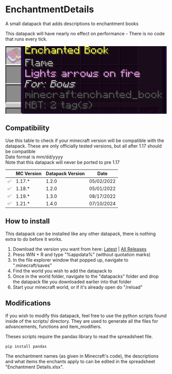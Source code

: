 # EnchantmentDetails

A small datapack that adds descriptions to enchantment books

This datapack will have nearly no effect on performance - There is no code that runs every tick.

 ![Preview image](example.png)

## Compatibility
Use this table to check if your minecraft version will be compatible with the datapack. These are only officially tested versions, but all after 1.17 should be compatible <br/>
Date format is mm/dd/yyyy <br/>
Note that this datapack will never be ported to pre 1.17 

|   | MC Version | Datapack Version | Date       |
|---|------------|------------------|------------|
| ✅ | 1.17.*     | 1.2.0            | 05/02/2022 |
| ✅ | 1.18.*     | 1.2.0            | 05/01/2022 |
| ✅ | 1.19.*     | 1.3.0            | 08/17/2022 |
| ✅ | 1.21.*     | 1.4.0            | 07/10/2024 |

## How to install
This datapack can be installed like any other datapack, there is nothing extra to do before it works.

1. Download the version you want from here: [Latest](https://github.com/supercam19/EnchantmentDetails/releases/latest) | [All Releases](https://github.com/supercam19/EnchantmentDetails/releases)
2. Press WIN + R and type "%appdata%" (without quotation marks)
3. In the file explorer window that popped up, navigate to ".minecraft/saves"
4. Find the world you wish to add the datapack to
5. Once in the world folder, navigate to the "datapacks" folder and drop the datapack file you downloaded earlier into that folder
6. Start your minecraft world, or if it's already open do "/reload"

 ## Modifications
 If you wish to modify this datapack, feel free to use the python scripts found inside of the scripts/ directory. They are used to generate all the files for advancements, functions and item_modifiers.

Theses scripts require the pandas library to read the spreadsheet file.
```
pip install pandas
```

The enchantment names (as given in Minecraft's code), the descriptions and what items the enchants apply to can be edited in the spreadsheet "Enchantment Details.xlsx".
